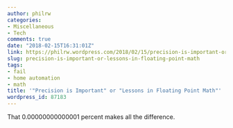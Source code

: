 ```yaml
---
author: philrw
categories:
- Miscellaneous
- Tech
comments: true
date: "2018-02-15T16:31:01Z"
link: https://philrw.wordpress.com/2018/02/15/precision-is-important-or-lessons-in-floating-point-math/
slug: precision-is-important-or-lessons-in-floating-point-math
tags:
- fail
- home automation
- math
title: '"Precision is Important" or "Lessons in Floating Point Math"'
wordpress_id: 87183
---
```


That 0.00000000000001 percent makes all the difference.


